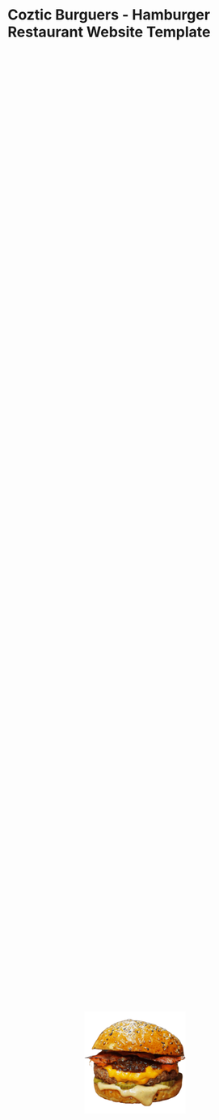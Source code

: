 <h1>Coztic Burguers - Hamburger Restaurant Website Template</h1>
<div style='display: flex; justify-content: center; align-items: center; height: 100vh;'>
  <img width=200 src='assets/images/hero-img.png'>  
</div>
<p>Welcome to the Coztic Burguers template! This is a modern and vibrant burger restaurant website designed with Bootstrap 5 and vanilla JS. It is perfect for those who want to showcase the menu, promotions and unique atmosphere of their burger restaurant.
</p>
<h2>Key features</h2>
<ul>
<li>Modern and attractive design</li>
<li>Fully responsive and compatible with mobile devices</li>
<li>Bootstrap 5 integration</li>
<li>Animations and interactive effects with vanilla JS</li>
<li>Featured sections to show the menu, promotions and location of the restaurant</li>
<li>Image gallery to showcase the most delicious burgers</li>
<li>Contact form for reservations or inquiries</li>
</ul>

<h2>Requirements</h2>
Basic knowledge of HTML, CSS and JavaScript
Bootstrap 5 (included in the template)

<h2>Usage</h2>
<ul>
<li>Clone or download the repository.</li>
<li>Open the HTML files in your favorite code editor.</li>
<li>Customize the content, colors and styles according to your needs.</li>
<li>Add your own images or use the ones we offer in the gallery folder.</li>
<li>If you want to change the behavior or add more functionality, modify the corresponding JavaScript file.</li>
<li>If you find any bugs or have suggestions for improvements to this template, feel free to open an issue or send a pull request to the repository.</li>
</ul>
<hr>
<p>
I hope this template is useful and helps you to share your talent as a web developer with the community! If you have any questions or need additional help, don't hesitate to let me know.
</p>
<p>If you want to invite me a coffee this is the link:</p>
<a href='https://ko-fi.com/D1D1PO76T' target='_blank'><img height='36' style='border:0px;height:36px;' src='https://storage.ko-fi.com/cdn/kofi3.png?v=3' border='0' alt='Buy Me a Coffee at ko-fi.com' /></a>
